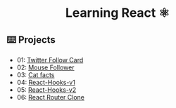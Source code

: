 <div align="center">

# Learning React ⚛️

</div>

## ⌨️ Projects

- 01: [Twitter Follow Card](projects/01-twitter-follow-card)
- 02: [Mouse Follower](projects/02-mouse-follower)
- 03: [Cat facts](projects/03-cat-facts)
- 04: [React-Hooks-v1](projects/04-react-hooks-v1)
- 05: [React-Hooks-v2](projects/05-react-hooks-v2)
- 06: [React Router Clone](projects/06-react-router-clone)
